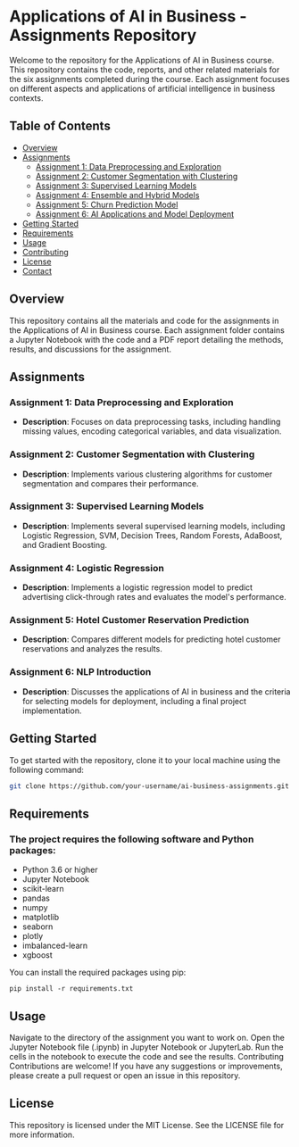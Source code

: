 # Applications of AI in Business - Assignments Repository

Welcome to the repository for the Applications of AI in Business course. This repository contains the code, reports, and other related materials for the six assignments completed during the course. Each assignment focuses on different aspects and applications of artificial intelligence in business contexts.

## Table of Contents

- [Overview](#overview)
- [Assignments](#assignments)
  - [Assignment 1: Data Preprocessing and Exploration](#assignment-1-data-preprocessing-and-exploration)
  - [Assignment 2: Customer Segmentation with Clustering](#assignment-2-customer-segmentation-with-clustering)
  - [Assignment 3: Supervised Learning Models](#assignment-3-supervised-learning-models)
  - [Assignment 4: Ensemble and Hybrid Models](#assignment-4-ensemble-and-hybrid-models)
  - [Assignment 5: Churn Prediction Model](#assignment-5-churn-prediction-model)
  - [Assignment 6: AI Applications and Model Deployment](#assignment-6-ai-applications-and-model-deployment)
- [Getting Started](#getting-started)
- [Requirements](#requirements)
- [Usage](#usage)
- [Contributing](#contributing)
- [License](#license)
- [Contact](#contact)

## Overview

This repository contains all the materials and code for the assignments in the Applications of AI in Business course. Each assignment folder contains a Jupyter Notebook with the code and a PDF report detailing the methods, results, and discussions for the assignment.

## Assignments

### Assignment 1: Data Preprocessing and Exploration

- **Description**: Focuses on data preprocessing tasks, including handling missing values, encoding categorical variables, and data visualization.

### Assignment 2: Customer Segmentation with Clustering

- **Description**: Implements various clustering algorithms for customer segmentation and compares their performance.

### Assignment 3: Supervised Learning Models

- **Description**: Implements several supervised learning models, including Logistic Regression, SVM, Decision Trees, Random Forests, AdaBoost, and Gradient Boosting.


### Assignment 4: Logistic Regression 

- **Description**: Implements a logistic regression model to predict advertising click-through rates and evaluates the model's performance.

### Assignment 5: Hotel Customer Reservation Prediction

- **Description**: Compares different models for predicting hotel customer reservations and analyzes the results.


### Assignment 6: NLP Introduction 

- **Description**: Discusses the applications of AI in business and the criteria for selecting models for deployment, including a final project implementation.


## Getting Started

To get started with the repository, clone it to your local machine using the following command:

```bash
git clone https://github.com/your-username/ai-business-assignments.git
```
## Requirements
### The project requires the following software and Python packages:

- Python 3.6 or higher
- Jupyter Notebook
- scikit-learn
- pandas
- numpy
- matplotlib
- seaborn
- plotly
- imbalanced-learn
- xgboost

You can install the required packages using pip:
```
pip install -r requirements.txt
```

## Usage
Navigate to the directory of the assignment you want to work on.
Open the Jupyter Notebook file (.ipynb) in Jupyter Notebook or JupyterLab.
Run the cells in the notebook to execute the code and see the results.
Contributing
Contributions are welcome! If you have any suggestions or improvements, please create a pull request or open an issue in this repository.

## License
This repository is licensed under the MIT License. See the LICENSE file for more information.
